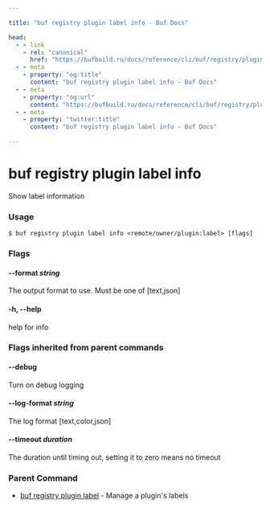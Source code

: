 ```yaml
---

title: "buf registry plugin label info - Buf Docs"

head:
  - - link
    - rel: "canonical"
      href: "https://bufbuild.ru/docs/reference/cli/buf/registry/plugin/label/info/"
  - - meta
    - property: "og:title"
      content: "buf registry plugin label info - Buf Docs"
  - - meta
    - property: "og:url"
      content: "https://bufbuild.ru/docs/reference/cli/buf/registry/plugin/label/info/"
  - - meta
    - property: "twitter:title"
      content: "buf registry plugin label info - Buf Docs"

---
```


# buf registry plugin label info

Show label information

### Usage

```console
$ buf registry plugin label info <remote/owner/plugin:label> [flags]
```

### Flags

#### \--format _string_

The output format to use. Must be one of \[text,json\]

#### \-h, --help

help for info

### Flags inherited from parent commands

#### \--debug

Turn on debug logging

#### \--log-format _string_

The log format \[text,color,json\]

#### \--timeout _duration_

The duration until timing out, setting it to zero means no timeout

### Parent Command

- [buf registry plugin label](../) - Manage a plugin's labels
